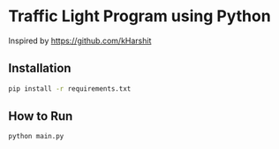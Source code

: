 # Traffic Light Program using Python

Inspired by https://github.com/kHarshit

## Installation

```bash
pip install -r requirements.txt
```

## How to Run

```bash
python main.py
```
